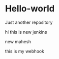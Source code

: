 # Hello-world
Just another repository



hi this is new jenkins 



new
mahesh 



this is my webhook

